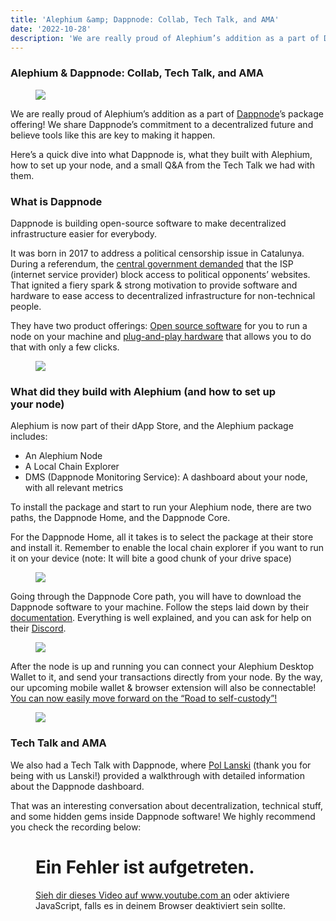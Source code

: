 ```yaml
---
title: 'Alephium &amp; Dappnode: Collab, Tech Talk, and AMA'
date: '2022-10-28'
description: 'We are really proud of Alephium’s addition as a part of Dappnode’s package offering! We share Dappnode’s commitment to a decentralized…'
---
```


### Alephium & Dappnode: Collab, Tech Talk, and AMA

<figure id="d793" class="graf graf--figure graf-after--h3">
<img src="https://cdn-images-1.medium.com/max/800/1*QuhAdbeIYf3cWmjqYgnEYA.png" class="graf-image" data-image-id="1*QuhAdbeIYf3cWmjqYgnEYA.png" data-width="1280" data-height="720" data-is-featured="true" />
</figure>

We are really proud of Alephium’s addition as a part of <a href="https://www.dappnode.io/" class="markup--anchor markup--p-anchor" data-href="https://www.dappnode.io/" rel="noopener" target="_blank">Dappnode</a>’s package offering! We share Dappnode’s commitment to a decentralized future and believe tools like this are key to making it happen.

Here’s a quick dive into what Dappnode is, what they built with Alephium, how to set up your node, and a small Q&A from the Tech Talk we had with them.

### What is Dappnode

Dappnode is building open-source software to make decentralized infrastructure easier for everybody.

It was born in 2017 to address a political censorship issue in Catalunya. During a referendum, the <a href="https://www.independent.co.uk/news/world/europe/catalan-independence-referendum-spain-websites-blocked-spanish-constitution-votes-a7971751.html" class="markup--anchor markup--p-anchor" data-href="https://www.independent.co.uk/news/world/europe/catalan-independence-referendum-spain-websites-blocked-spanish-constitution-votes-a7971751.html" rel="noopener" target="_blank">central government demanded</a> that the ISP (internet service provider) block access to political opponents’ websites. That ignited a fiery spark & strong motivation to provide software and hardware to ease access to decentralized infrastructure for non-technical people.

They have two product offerings: <a href="https://docs.dappnode.io/" class="markup--anchor markup--p-anchor" data-href="https://docs.dappnode.io/" rel="noopener" target="_blank">Open source software</a> for you to run a node on your machine and <a href="https://www.dappnode.io/collections/frontpage" class="markup--anchor markup--p-anchor" data-href="https://www.dappnode.io/collections/frontpage" rel="noopener" target="_blank">plug-and-play hardware</a> that allows you to do that with only a few clicks.

<figure id="1aaa" class="graf graf--figure graf-after--p">
<img src="https://cdn-images-1.medium.com/max/800/0*V2OGbJY9BV75Pwcz" class="graf-image" data-image-id="0*V2OGbJY9BV75Pwcz" data-width="714" data-height="621" />
</figure>

### What did they build with Alephium (and how to set up your node)

Alephium is now part of their dApp Store, and the Alephium package includes:

- <span id="5e78">An Alephium Node</span>
- <span id="e710">A Local Chain Explorer</span>
- <span id="132c">DMS (Dappnode Monitoring Service): A dashboard about your node, with all relevant metrics</span>

To install the package and start to run your Alephium node, there are two paths, the Dappnode Home, and the Dappnode Core.

For the Dappnode Home, all it takes is to select the package at their store and install it. Remember to enable the local chain explorer if you want to run it on your device (note: It will bite a good chunk of your drive space)

<figure id="29c8" class="graf graf--figure graf-after--p">
<img src="https://cdn-images-1.medium.com/max/800/0*USoASaO8nXTCLG4y" class="graf-image" data-image-id="0*USoASaO8nXTCLG4y" data-width="630" data-height="426" />
</figure>

Going through the Dappnode Core path, you will have to download the Dappnode software to your machine. Follow the steps laid down by their <a href="https://docs.dappnode.io/get-started/installation/custom-hardware/installation/overview" class="markup--anchor markup--p-anchor" data-href="https://docs.dappnode.io/get-started/installation/custom-hardware/installation/overview" rel="noopener" target="_blank">documentation</a>. Everything is well explained, and you can ask for help on their <a href="https://discord.com/invite/c28an8dA5k" class="markup--anchor markup--p-anchor" data-href="https://discord.com/invite/c28an8dA5k" rel="noopener" target="_blank">Discord</a>.

<figure id="633f" class="graf graf--figure graf-after--p">
<img src="https://cdn-images-1.medium.com/max/800/0*F5CbOgCUyTgnepLC" class="graf-image" data-image-id="0*F5CbOgCUyTgnepLC" data-width="1343" data-height="581" />
</figure>

After the node is up and running you can connect your Alephium Desktop Wallet to it, and send your transactions directly from your node. By the way, our upcoming mobile wallet & browser extension will also be connectable! <a href="https://medium.com/@alephium/ttxoo-2-the-road-to-self-custody-cfea4ae89444" class="markup--anchor markup--p-anchor" data-href="https://medium.com/@alephium/ttxoo-2-the-road-to-self-custody-cfea4ae89444" target="_blank">You can now easily move forward on the “Road to self-custody”!</a>

<figure id="3cda" class="graf graf--figure graf-after--p">
<img src="https://cdn-images-1.medium.com/max/800/0*XUrMMysG0viIZwWJ" class="graf-image" data-image-id="0*XUrMMysG0viIZwWJ" data-width="717" data-height="479" />
</figure>

### Tech Talk and AMA

We also had a Tech Talk with Dappnode, where <a href="https://medium.com/@pol.lanski" class="markup--anchor markup--p-anchor" data-href="https://medium.com/@pol.lanski" rel="noopener noreferrer" target="_blank">Pol Lanski</a> (thank you for being with us Lanski!) provided a walkthrough with detailed information about the Dappnode dashboard.

That was an interesting conversation about decentralization, technical stuff, and some hidden gems inside Dappnode software! We highly recommend you check the recording below:

<figure id="9860" class="graf graf--figure graf--iframe graf-after--p graf--trailing">

<h1 id="ein-fehler-ist-aufgetreten." class="message">Ein Fehler ist aufgetreten.</h1>
<a href="https://www.youtube.com/watch?v=wzobAlPR11s" target="_blank">Sieh dir dieses Video auf www.youtube.com an</a> oder aktiviere JavaScript, falls es in deinem Browser deaktiviert sein sollte.
</figure>
